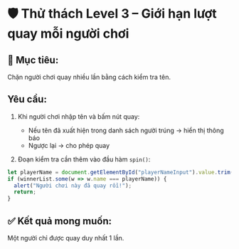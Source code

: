 
# 🛡️ Thử thách Level 3 – Giới hạn lượt quay mỗi người chơi

## 🎯 Mục tiêu:
Chặn người chơi quay nhiều lần bằng cách kiểm tra tên.

## Yêu cầu:
1. Khi người chơi nhập tên và bấm nút quay:
   - Nếu tên đã xuất hiện trong danh sách người trúng → hiển thị thông báo
   - Ngược lại → cho phép quay

2. Đoạn kiểm tra cần thêm vào đầu hàm `spin()`:
```js
let playerName = document.getElementById("playerNameInput").value.trim();
if (winnerList.some(w => w.name === playerName)) {
  alert("Người chơi này đã quay rồi!");
  return;
}
```

## ✅ Kết quả mong muốn:
Một người chỉ được quay duy nhất 1 lần.
